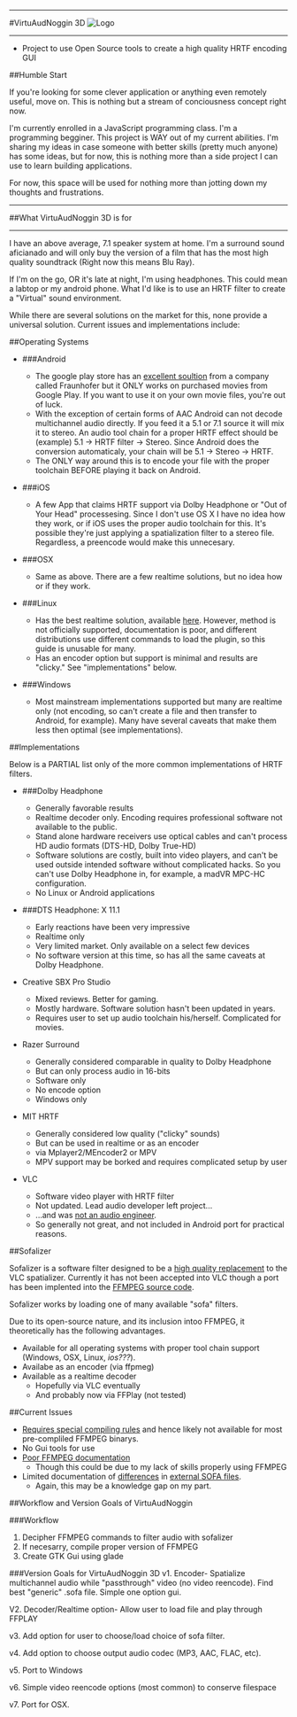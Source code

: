 ___
#VirtuAudNoggin 3D ![Logo](http://i.imgur.com/aTQaCH6.png)
___
- Project to use Open Source tools to create a high quality HRTF encoding GUI

##Humble Start

If you're looking for some clever application or anything even remotely useful, move on.  This is nothing but a stream of conciousness concept right now.

I'm currently enrolled in a JavaScript programming class.  I'm a programming begginer.  This project is WAY out of my current abilities.  I'm sharing my ideas in case someone with better skills (pretty much anyone) has some ideas, but for now, this is nothing more than a side project I can use to learn building applications.

For now, this space will be used for nothing more than jotting down my thoughts and frustrations.

___
##What VirtuAudNoggin 3D is for
___

I have  an above average, 7.1 speaker system at home.  I'm a surround sound aficianado and will only buy the version of a film that has the most high quality soundtrack (Right now this means Blu Ray).

If I'm on the go, OR it's late at night, I'm using headphones.  This could mean a labtop or my android phone.  What I'd like is to use an HRTF filter to create a "Virtual" sound environment.

While there are several solutions on the market for this, none provide a universal solution.  Current issues and implementations include:


##Operating Systems
- ###Android
	- The google play store has an [excellent soultion](http://www.iis.fraunhofer.de/en/pr/2013/20130725_GooglePlay.html)  from a company called Fraunhofer but it ONLY works on purchased movies from Google Play.  If you want to use it on your own movie files, you're out of luck.
	- With the exception of certain forms of AAC Android can not decode multichannel audio directly.  If you feed it a 5.1 or 7.1 source it will mix it to stereo.  An audio tool chain for a proper HRTF effect should be (example) 5.1 -> HRTF filter -> Stereo.  Since Android does the conversion automaticaly, your chain will be 5.1 -> Stereo -> HRTF.
	- The ONLY way around this is to encode your file with the proper toolchain BEFORE playing it back on Android.

- ###iOS
	- A few App that claims HRTF support via Dolby Headphone or "Out of Your Head" processesing.  Since I don't use OS X I have no idea how they work, or if iOS uses the proper audio toolchain for this.  It's possible they're just applying a spatialization filter to a stereo file.  Regardless, a preencode would make this unnecesary.

- ###OSX
	- Same as above.  There are a few realtime solutions, but no idea how or if they work.

- ###Linux
	- Has the best realtime solution, available [here](https://www.reddit.com/r/linux_gaming/comments/2ot5ov/enable_system_wide_hrtf_with_pulseaudio/).  However, method is not officially supported, documentation is poor, and different distributions use different commands to load the plugin, so this guide is unusable for many.
	- Has an encoder option but support is minimal and results are "clicky."  See "implementations" below.

- ###Windows
	- Most mainstream implementations supported but many are realtime only (not encoding, so can't create a file and then transfer to Android, for example).  Many have several caveats that make them less then optimal (see implementations). 

##Implementations

Below is a PARTIAL list only of the more common implementations of HRTF filters.

- ###Dolby Headphone
	- Generally favorable results
	- Realtime decoder only.  Encoding requires professional software not available to the public.
	- Stand alone hardware receivers use optical cables and can't process HD audio formats (DTS-HD, Dolby True-HD)
	- Software solutions are costly, built into video players, and can't be used outside intended software without complicated hacks.  So you can't use Dolby Headphone in, for example, a madVR MPC-HC configuration.
	- No Linux or Android applications

- ###DTS Headphone: X 11.1
	- Early reactions have been very impressive
	- Realtime only
	- Very limited market.  Only available on a select few devices
	- No software version at this time, so has all the same caveats at Dolby Headphone.

- Creative SBX Pro Studio
	- Mixed reviews.  Better for gaming.
	- Mostly hardware.  Software solution hasn't been updated in years.
	- Requires user to set up audio toolchain his/herself.  Complicated for movies.

- Razer Surround
	- Generally considered comparable in quality to Dolby Headphone
	- But can only process audio in 16-bits
	- Software only
	- No encode option
	- Windows only

- MIT HRTF
	- Generally considered low quality ("clicky" sounds)
	- But can be used in realtime or as an encoder
	- via Mplayer2/MEncoder2 or MPV
	- MPV support may be borked and requires complicated setup by user

- VLC
	- Software video player with HRTF filter
	- Not updated.  Lead audio developer left project...
	- ...and was [not an audio engineer](https://github.com/mpv-player/mpv/issues/1073).
	- So generally not great, and not included in Android port for practical reasons.
	
##Sofalizer

Sofalizer is a software filter designed to be a [high quality replacement](http://comments.gmane.org/gmane.comp.video.videolan.vlc.devel/99446) to the VLC spatializer.  Currently it has not been accepted into VLC though a port has been implented into the [FFMPEG source code](https://ffmpeg.org/ffmpeg-filters.html#sofalizer).

Sofalizer works by loading one of many available "sofa" filters.

Due to its open-source nature, and its inclusion intoo FFMPEG, it theoretically has the following advantages.

- Available for all operating systems with proper tool chain support (Windows, OSX, Linux, *ios???*).
- Availabe as an encoder (via ffpmeg)
- Available as a realtime decoder
	- Hopefully via VLC eventually
	- And probably now via FFPlay (not tested)

##Current Issues
- [Requires special compiling rules](https://www.mail-archive.com/ffmpeg-cvslog@ffmpeg.org/msg17711.html) and hence likely not available for most pre-compliled FFMPEG binarys.
- No Gui tools for use
- [Poor FFMPEG documentation](https://ffmpeg.org/ffmpeg-filters.html#sofalizer)
	- Though this could be due to my lack of skills properly using FFMPEG
- Limited documentation of [differences](http://www.sofaconventions.org/mediawiki/index.php/Files) in [external SOFA files](http://sofacoustics.org/data/database/ari%20(altb)/).
	- Again, this may be a knowledge gap on my part.

##Workflow and Version Goals of VirtuAudNoggin

###Workflow
1.  Decipher FFMPEG commands to filter audio with sofalizer
2.  If necesarry, compile proper version of FFMPEG
3.  Create GTK Gui using glade

###Version Goals for VirtuAudNoggin 3D
v1.  Encoder- Spatialize multichannel audio while "passthrough" video (no video reencode).  Find best "generic" .sofa file. Simple one option gui.

V2.  Decoder/Realtime option-  Allow user to load file and play through FFPLAY

v3.  Add option for user to choose/load choice of sofa filter.

v4.  Add option to choose output audio codec (MP3, AAC, FLAC, etc).

v5.  Port to Windows

v6.  Simple video reencode options (most common) to conserve filespace

v7.  Port for OSX.

	
	

